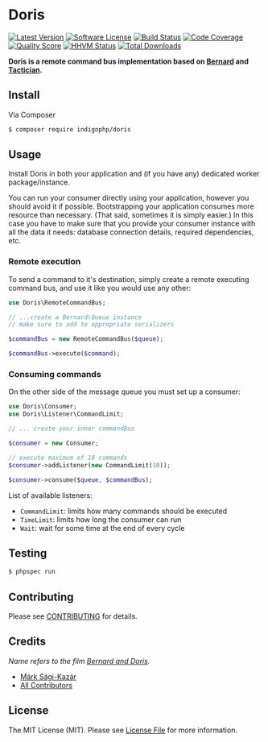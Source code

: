 # Doris

[![Latest Version](https://img.shields.io/github/release/indigophp/doris.svg?style=flat-square)](https://github.com/indigophp/doris/releases)
[![Software License](https://img.shields.io/badge/license-MIT-brightgreen.svg?style=flat-square)](LICENSE)
[![Build Status](https://img.shields.io/travis/indigophp/doris.svg?style=flat-square)](https://travis-ci.org/indigophp/doris)
[![Code Coverage](https://img.shields.io/scrutinizer/coverage/g/indigophp/doris.svg?style=flat-square)](https://scrutinizer-ci.com/g/indigophp/doris)
[![Quality Score](https://img.shields.io/scrutinizer/g/indigophp/doris.svg?style=flat-square)](https://scrutinizer-ci.com/g/indigophp/doris)
[![HHVM Status](https://img.shields.io/hhvm/indigophp/doris.svg?style=flat-square)](http://hhvm.h4cc.de/package/indigophp/doris)
[![Total Downloads](https://img.shields.io/packagist/dt/indigophp/doris.svg?style=flat-square)](https://packagist.org/packages/indigophp/doris)

**Doris is a remote command bus implementation based on [Bernard](http://bernardphp.com) and [Tactician](https://github.com/thephpleague/tactician).**


## Install

Via Composer

``` bash
$ composer require indigophp/doris
```


## Usage

Install Doris in both your application and (if you have any) dedicated worker package/instance.

You can run your consumer directly using your application, however you should avoid it if possible. Bootstrapping your application consumes more resource than necessary. (That said, sometimes it is simply easier.) In this case you have to make sure that you provide your consumer instance with all the data it needs: database connection details, required dependencies, etc.


### Remote execution

To send a command to it's destination, simply create a remote executing command bus, and use it like you would use any other:

``` php
use Doris\RemoteCommandBus;

// ...create a Bernard\Queue instance
// make sure to add te appropriate serializers

$commandBus = new RemoteCommandBus($queue);

$commandBus->execute($command);
```


### Consuming commands

On the other side of the message queue you must set up a consumer:

``` php
use Doris\Consumer;
use Doris\Listener\CommandLimit;

// ... create your inner commandBus

$consumer = new Consumer;

// execute maximum of 10 commands
$consumer->addListener(new CommandLimit(10));

$consumer->consume($queue, $commandBus);
```

List of available listeners:

- `CommandLimit`: limits how many commands should be executed
- `TimeLimit`: limits how long the consumer can run
- `Wait`: wait for some time at the end of every cycle


## Testing

``` bash
$ phpspec run
```


## Contributing

Please see [CONTRIBUTING](CONTRIBUTING.md) for details.


## Credits

*Name refers to the film [Bernard and Doris](http://www.imdb.com/title/tt0470732/).*

- [Márk Sági-Kazár](https://github.com/sagikazarmark)
- [All Contributors](https://github.com/indigophp/doris/contributors)


## License

The MIT License (MIT). Please see [License File](LICENSE) for more information.
